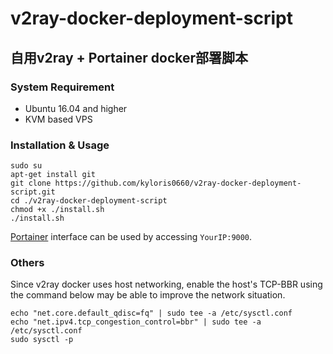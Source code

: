 # v2ray-docker-deployment-script

## 自用v2ray + Portainer docker部署脚本

### System Requirement

* Ubuntu 16.04 and higher
* KVM based VPS

### Installation & Usage

```shell
sudo su
apt-get install git
git clone https://github.com/kyloris0660/v2ray-docker-deployment-script.git
cd ./v2ray-docker-deployment-script
chmod +x ./install.sh
./install.sh
```

[Portainer](https://github.com/portainer/portainer) interface can be used by accessing  `YourIP:9000`.

### Others

Since v2ray docker uses host networking, enable the host's TCP-BBR using the command below may be able to improve the network situation.

```shell
echo "net.core.default_qdisc=fq" | sudo tee -a /etc/sysctl.conf
echo "net.ipv4.tcp_congestion_control=bbr" | sudo tee -a /etc/sysctl.conf
sudo sysctl -p
```

